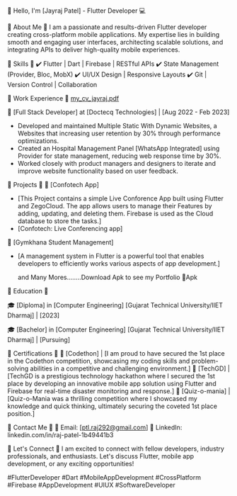 👋 Hello, I'm [Jayraj Patel] - Flutter Developer 💻

🔹 About Me 🔹
I am a passionate and results-driven Flutter developer creating cross-platform mobile applications. My expertise lies in building smooth and engaging user interfaces, architecting scalable solutions, and integrating APIs to deliver high-quality mobile experiences.

🔹 Skills 🔹
✔️ Flutter | Dart | Firebase | RESTful APIs
✔️ State Management (Provider, Bloc, MobX)
✔️ UI/UX Design | Responsive Layouts
✔️ Git | Version Control | Collaboration

🔹 Work Experience 🔹
[my_cv_jayraj.pdf](https://github.com/user-attachments/files/15752645/my_cv_jayraj.pdf)


📍 [Full Stack Developer] at [Doctecq Technologies] | [Aug 2022 - Feb 2023]
- Developed and maintained Multiple Static With Dynamic Websites, a Websites that increasing user retention by 30% through performance optimizations.
- Created an Hospital Management Panel [WhatsApp Integrated] using Provider for state management, reducing web response time by 30%.
- Worked closely with product managers and designers to iterate and improve website functionality based on user feedback.

🔹 Projects 🔹
📱 [Confotech App]
- [This Project contains a simple Live Conforence App built using Flutter and ZegoCloud. The app allows users to manage their Features by adding, updating, and deleting them. Firebase is used as the Cloud database to store the tasks.]
- [Confotech: Live Conferencing app]

📱 [Gymkhana Student Management]
- [A management system in Flutter is a powerful tool that enables developers to efficiently works various aspects of app development.]

  and Many Mores........Download Apk to see my Portfolio
  📱Apk
  

🔹 Education 🔹


🎓 [Diploma] in [Computer Engineering]
[Gujarat Technical University/IIET Dharmaj] | [2023]

🎓 [Bachelor] in [Computer Engineering]
[Gujarat Technical University/IIET Dharmaj] | [Pursuing]



🔹 Certifications 🔹
📜 [Codethon] | [I am proud to have secured the 1st place in the Codethon competition, showcasing my coding skills and problem-solving abilities in a competitive and challenging environment.]
📜 [TechGD] | [TechGD is a prestigious technology hackathon where I secured the 1st place by developing an innovative mobile app solution using Flutter and Firebase for real-time disaster monitoring and response.]
📜 [Quiz-o-mania] | [Quiz-o-Mania was a thrilling competition where I showcased my knowledge and quick thinking, ultimately securing the coveted 1st place position.]

🔹 Contact Me 🔹
📧 Email: [ptl.raj292@gmail.com]
🔗 LinkedIn: linkedin.com/in/raj-patel-1b49441b3

🔹 Let's Connect 🔹
I am excited to connect with fellow developers, industry professionals, and enthusiasts. Let's discuss Flutter, mobile app development, or any exciting opportunities!

#FlutterDeveloper #Dart #MobileAppDevelopment #CrossPlatform #Firebase #AppDevelopment #UIUX #SoftwareDeveloper

